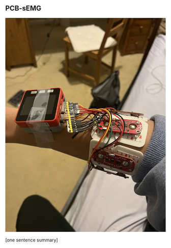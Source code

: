 ## PCB-sEMG

<img class="aspect-video object-cover rounded-lg hover:scale-102 transition-all duration-500 ease-in-out transform" src="/assets/MainPhoto_PCBEMG.jpeg">

[one sentence summary]